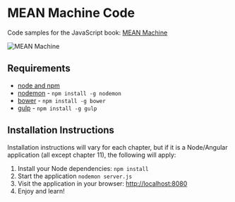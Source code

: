 # MEAN Machine Code

Code samples for the JavaScript book: [MEAN Machine](https://leanpub.com/mean-machine)

![MEAN Machine](https://scotch.io/wp-content/uploads/2014/12/mean-machine-page.jpeg)

## Requirements

- [node and npm](http://nodejs.org/)
- [nodemon](http://nodemon.io/) - `npm install -g nodemon`
- [bower](http://bower.io) - `npm install -g bower`
- [gulp](http://gulpjs.com/) - `npm install -g gulp`

## Installation Instructions

Installation instructions will vary for each chapter, but if it is a Node/Angular application (all except chapter 11), the following will apply:

1. Install your Node dependencies: `npm install`
2. Start the application `nodemon server.js`
3. Visit the application in your browser: [http://localhost:8080](http://localhost:8080)
4. Enjoy and learn!
